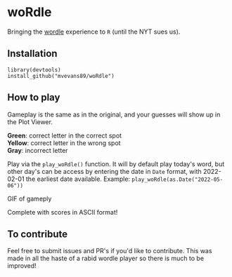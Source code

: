 # woRdle

Bringing the [wordle](https://www.powerlanguage.co.uk/wordle/) experience to `R` (until the NYT sues us).

## Installation

```
library(devtools)
install_github("mvevans89/woRdle")
```

## How to play

Gameplay is the same as in the original, and your guesses will show up in the Plot Viewer. 

**Green**: correct letter in the correct spot </br>
**Yellow**: correct letter in the wrong spot </br>
**Gray**: incorrect letter

Play via the `play_woRdle()` function. It will by default play today's word, but other day's can be access by entering the date in `Date` format, with 2022-02-01 the earliest date available. Example: `play_woRdle(as.Date("2022-05-06"))`

GIF of gameply

Complete with scores in ASCII format!

## To contribute

Feel free to submit issues and PR's if you'd like to contribute. This was made in all the haste of a rabid wordle player so there is much to be improved!
